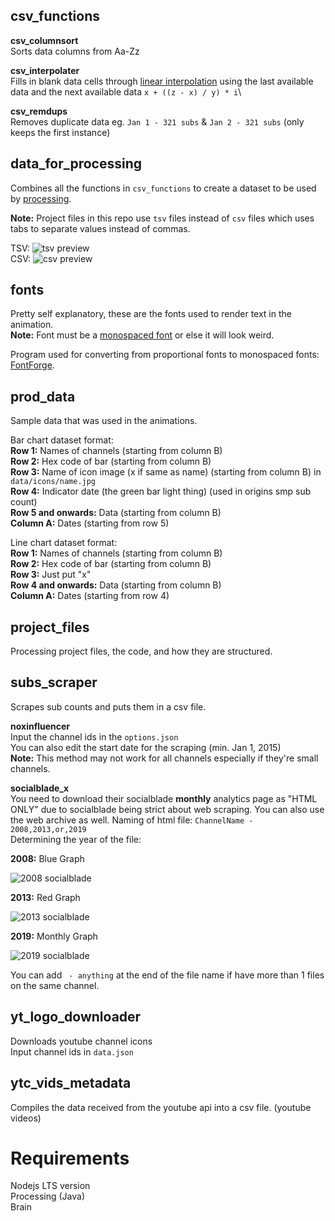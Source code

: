 ## csv_functions
**csv_columnsort**\
Sorts data columns from Aa-Zz

**csv_interpolater**\
Fills in blank data cells through [linear interpolation](https://en.wikipedia.org/wiki/Interpolation#Linear_interpolation) using the last available data and the next available data `x + ((z - x) / y) * i`\

**csv_remdups**\
Removes duplicate data eg. `Jan 1 - 321 subs` & `Jan 2 - 321 subs` (only keeps the first instance)

## data_for_processing
Combines all the functions in `csv_functions` to create a dataset to be used by [processing](https://processing.org/).

**Note:** Project files in this repo use `tsv` files instead of `csv` files which uses tabs to separate values instead of commas.

TSV: ![tsv preview](https://media.geeksforgeeks.org/wp-content/uploads/20211004222319/tsvtocsv3.png)\
CSV: ![csv preview](https://media.geeksforgeeks.org/wp-content/uploads/20211004222321/tsvtocsv4.png)

## fonts
Pretty self explanatory, these are the fonts used to render text in the animation.\
**Note:** Font must be a [monospaced font](https://en.wikipedia.org/wiki/Monospaced_font) or else it will look weird.

Program used for converting from proportional fonts to monospaced fonts: [FontForge](https://fontforge.org/en-US/).

## prod_data
Sample data that was used in the animations.

Bar chart dataset format:\
**Row 1:** Names of channels (starting from column B)\
**Row 2:** Hex code of bar (starting from column B)\
**Row 3:** Name of icon image (x if same as name) (starting from column B) in `data/icons/name.jpg`\
**Row 4:** Indicator date (the green bar light thing) (used in origins smp sub count)\
**Row 5 and onwards:** Data (starting from column B)\
**Column A:** Dates (starting from row 5)

Line chart dataset format:\
**Row 1:** Names of channels (starting from column B)\
**Row 2:** Hex code of bar (starting from column B)\
**Row 3:** Just put "x"\
**Row 4 and onwards:** Data (starting from column B)\
**Column A:** Dates (starting from row 4)

## project_files
Processing project files, the code, and how they are structured.

## subs_scraper
Scrapes sub counts and puts them in a csv file.

**noxinfluencer**\
Input the channel ids in the `options.json`\
You can also edit the start date for the scraping (min. Jan 1, 2015)\
**Note:** This method may not work for all channels especially if they're small channels.

**socialblade_x**\
You need to download their socialblade **monthly** analytics page as "HTML ONLY" due to socialblade being strict about web scraping. You can also use the web archive as well.
Naming of html file: `ChannelName - 2008,2013,or,2019`\
Determining the year of the file:

**2008:** Blue Graph

![2008 socialblade](https://i.imgur.com/hjQ1tXI.png)

**2013:** Red Graph

![2013 socialblade](https://i.imgur.com/6OXvyXA.png)

**2019:** Monthly Graph

![2019 socialblade](https://i.imgur.com/kjvLl1H.png)

You can add ` - anything` at the end of the file name if have more than 1 files on the same channel.


## yt_logo_downloader
Downloads youtube channel icons\
Input channel ids in `data.json`

## ytc_vids_metadata
Compiles the data received from the youtube api into a csv file.
(youtube videos)

# Requirements
Nodejs LTS version\
Processing (Java)\
Brain
